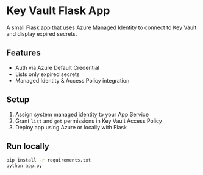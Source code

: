 # Key Vault Flask App

A small Flask app that uses Azure Managed Identity to connect to Key Vault and display expired secrets.

## Features
- Auth via Azure Default Credential
- Lists only expired secrets
- Managed Identity & Access Policy integration

## Setup
1. Assign system managed identity to your App Service
2. Grant `list` and `get` permissions in Key Vault Access Policy
3. Deploy app using Azure or locally with Flask

## Run locally
```bash
pip install -r requirements.txt
python app.py
